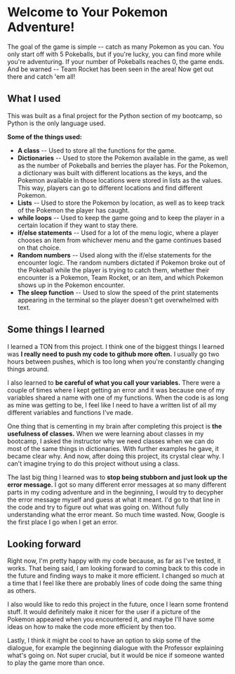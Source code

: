 # Welcome to Your Pokemon Adventure!

The goal of the game is simple -- catch as many Pokemon as you can. You only start off with 5 Pokeballs, but if you're lucky, you can find more while you're adventuring. If your number of Pokeballs reaches 0, the game ends. And be warned -- Team Rocket has been seen in the area! Now get out there and catch 'em all!

## What I used

This was built as a final project for the Python section of my bootcamp, so Python is the only language used.

**Some of the things used:**

- **A class** -- Used to store all the functions for the game.
- **Dictionaries** -- Used to store the Pokemon available in the game, as well as the number of Pokeballs and berries the player has. For the Pokemon, a dictionary was built with different locations as the keys, and the Pokemon available in those locations were stored in lists as the values. This way, players can go to different locations and find different Pokemon.
- **Lists** -- Used to store the Pokemon by location, as well as to keep track of the Pokemon the player has caught.
- **while loops** -- Used to keep the game going and to keep the player in a certain location if they want to stay there.
- **if/else statements** -- Used for a lot of the menu logic, where a player chooses an item from whichever menu and the game continues based on that choice.
- **Random numbers** -- Used along with the if/else statements for the encounter logic. The random numbers dictated if Pokemon broke out of the Pokeball while the player is trying to catch them, whether their encounter is a Pokemon, Team Rocket, or an item, and which Pokemon shows up in the Pokemon encounter.
- **The sleep function** -- Used to slow the speed of the print statements appearing in the terminal so the player doesn't get overwhelmed with text.

## Some things I learned

I learned a TON from this project. I think one of the biggest things I learned was **I really need to push my code to github more often.** I usually go two hours between pushes, which is too long when you're constantly changing things around.

I also learned to **be careful of what you call your variables.** There were a couple of times where I kept getting an error and it was because one of my variables shared a name with one of my functions. When the code is as long as mine was getting to be, I feel like I need to have a written list of all my different variables and functions I've made.

One thing that is cementing in my brain after completing this project is **the usefulness of classes.** When we were learning about classes in my bootcamp, I asked the instructor why we need classes when we can do most of the same things in dictionaries. With further examples he gave, it became clear why. And now, after doing this project, its crystal clear why. I can't imagine trying to do this project without using a class.

The last big thing I learned was to **stop being stubborn and just look up the error message.** I got so many different error messages at so many different parts in my coding adventure and in the beginning, I would try to decypher the error message myself and guess at what it meant. I'd go to that line in the code and try to figure out what was going on. Without fully understanding what the error meant. So much time wasted. Now, Google is the first place I go when I get an error.

## Looking forward

Right now, I'm pretty happy with my code because, as far as I've tested, it works. That being said, I am looking forward to coming back to this code in the future and finding ways to make it more efficient. I changed so much at a time that I feel like there are probably lines of code doing the same thing as others.

I also would like to redo this project in the future, once I learn some frontend stuff. It would definitely make it nicer for the user if a picture of the Pokemon appeared when you encountered it, and maybe I'll have some ideas on how to make the code more efficient by then too.

Lastly, I think it might be cool to have an option to skip some of the dialogue, for example the beginning dialogue with the Professor explaining what's going on. Not super crucial, but it would be nice if someone wanted to play the game more than once.
